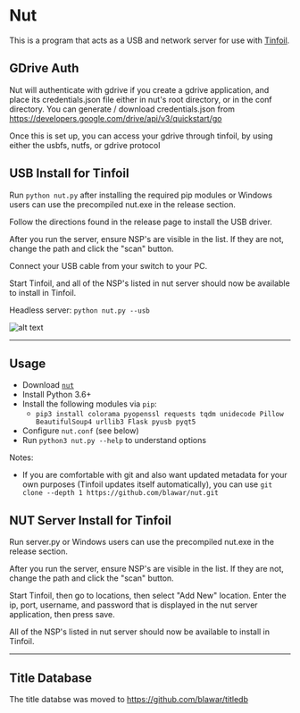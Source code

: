 # Nut
This is a program that acts as a USB and network server for use with [Tinfoil](https://tinfoil.io/Download).

## GDrive Auth
Nut will authenticate with gdrive if you create a gdrive application, and place its credentials.json file either in nut's root directory, or in the conf directory.  You can generate / download credentials.json from https://developers.google.com/drive/api/v3/quickstart/go

Once this is set up, you can access your gdrive through tinfoil, by using either the usbfs, nutfs, or gdrive protocol

## USB Install for Tinfoil
Run `python nut.py` after installing the required pip modules or Windows users can use the precompiled nut.exe in the release section.

Follow the directions found in the release page to install the USB driver.

After you run the server, ensure NSP's are visible in the list.  If they are not, change the path and click the "scan" button.

Connect your USB cable from your switch to your PC.

Start Tinfoil, and all of the NSP's listed in nut server should now be available to install in Tinfoil.

Headless server: `python nut.py --usb`

![alt text](https://raw.githubusercontent.com/blawar/nut/master/public_html/images/nutserver.png)

---------

## Usage
 - Download [`nut`](https://github.com/blawar/nut/archive/master.zip)
 - Install Python 3.6+
 - Install the following modules via `pip`:
 	 - `pip3 install colorama pyopenssl requests tqdm unidecode Pillow BeautifulSoup4 urllib3 Flask pyusb pyqt5`
 - Configure `nut.conf` (see below)
 - Run `python3 nut.py --help` to understand options

Notes: 
 - If you are comfortable with git and also want updated metadata for your own purposes (Tinfoil updates itself automatically), you can use `git clone --depth 1 https://github.com/blawar/nut.git`

## NUT Server Install for Tinfoil
Run server.py or Windows users can use the precompiled nut.exe in the release section.

After you run the server, ensure NSP's are visible in the list.  If they are not, change the path and click the "scan" button.

Start Tinfoil, then go to locations, then select "Add New" location.  Enter the ip, port, username, and password that is displayed in the nut server application, then press save.

All of the NSP's listed in nut server should now be available to install in Tinfoil.

---------


## Title Database
The title databse was moved to https://github.com/blawar/titledb
